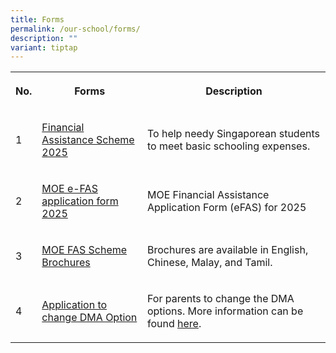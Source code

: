 ```yaml
---
title: Forms
permalink: /our-school/forms/
description: ""
variant: tiptap
---
```

<table style="minWidth: 75px">
<colgroup>
<col>
<col>
<col>
</colgroup>
<tbody>
<tr>
<th rowspan="1" colspan="1">
<p>No.</p>
</th>
<th rowspan="1" colspan="1">
<p>Forms</p>
</th>
<th rowspan="1" colspan="1">
<p>Description</p>
</th>
</tr>
<tr>
<td rowspan="1" colspan="1">
<p>1</p>
</td>
<td rowspan="1" colspan="1">
<p><a href="/files/Forms/MOE_FAS_Application_Form_2025.pdf" rel="noopener nofollow" target="_blank">Financial Assistance Scheme 2025</a>
</p>
</td>
<td rowspan="1" colspan="1">
<p>To help needy Singaporean students to meet basic schooling expenses.</p>
</td>
</tr>
<tr>
<td rowspan="1" colspan="1">
<p>2</p>
</td>
<td rowspan="1" colspan="1">
<p><a href="https://go.gov.sg/moe-efas" rel="noopener nofollow" target="_blank">MOE e-FAS application form 2025</a>
</p>
</td>
<td rowspan="1" colspan="1">
<p>MOE Financial Assistance Application Form (eFAS) for 2025</p>
</td>
</tr>
<tr>
<td rowspan="1" colspan="1">
<p>3</p>
</td>
<td rowspan="1" colspan="1">
<p><a href="https://go.gov.sg/chrmoefaspamplet" rel="noopener nofollow" target="_blank">MOE FAS Scheme Brochures</a>
</p>
</td>
<td rowspan="1" colspan="1">
<p>Brochures are available in English, Chinese, Malay, and Tamil.</p>
</td>
</tr>
<tr>
<td rowspan="1" colspan="1">
<p>4</p>
</td>
<td rowspan="1" colspan="1">
<p><a href="https://go.gov.sg/chrdma2024" rel="noopener noreferrer nofollow" target="_blank">Application to change DMA Option</a>
</p>
</td>
<td rowspan="1" colspan="1">
<p>For parents to change the DMA options. More information can be found
<a href="/files/Annex%20A%20-%20DMA%20Settings%20After%20School%20Hours.pdf" rel="noopener noreferrer nofollow" target="_blank">here</a>.</p>
</td>
</tr>
</tbody>
</table>
<p></p>